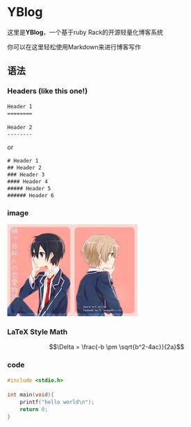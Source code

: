 # YBlog

这里是**YBlog**，一个基于ruby Rack的开源轻量化博客系统

你可以在这里轻松使用Markdown来进行博客写作

## 语法


### Headers (like this one!)

	Header 1
	========

	Header 2
	--------

or

	# Header 1
	## Header 2
	### Header 3
	#### Header 4
	##### Header 5
	###### Header 6

### image

![](./image/1DA6BC0E89AE559451A1B4D0406B88C9A1194912.png)

### LaTeX Style Math
$$\Delta = \frac{-b \pm \sqrt{b^2-4ac}}{2a}$$

### code

````c
#include <stdio.h>

int main(void){
	printf("hello world\n");
	return 0;
}

````




